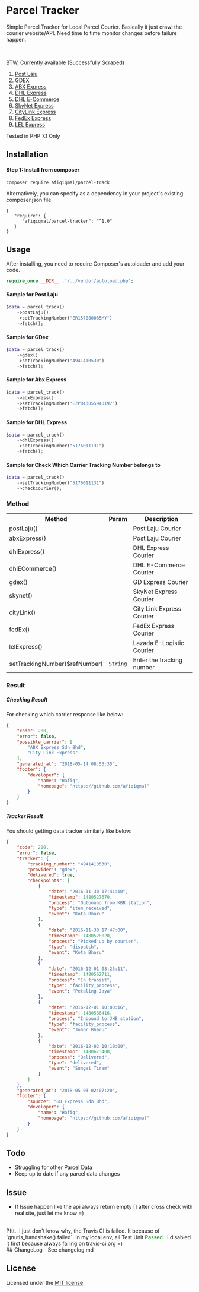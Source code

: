 # Parcel Tracker
<!---
[![Build Status](https://travis-ci.org/afiqiqmal/parcel-track.svg?branch=master)](https://travis-ci.org/afiqiqmal/parcel-track)
[![Coverage](https://img.shields.io/codecov/c/github/afiqiqmal/parcel-track.svg)](https://codecov.io/gh/afiqiqmal/parcel-track)
-->

Simple Parcel Tracker for Local Parcel Courier. 
Basically it just crawl the courier website/API. Need time to time monitor changes before failure happen.

<br>

BTW, Currently available (Successfully Scraped)
1. [Post Laju](https://www.poslaju.com.my/)
2. [GDEX](http://www.gdexpress.com/malaysia/home/)
3. [ABX Express](http://www.abxexpress.com.my/)
4. [DHL Express](https://www.logistics.dhl/my-en/home.html)
5. [DHL E-Commerce](https://www.logistics.dhl/my-en/home/our-divisions/ecommerce.html)
6. [SkyNet Express](http://www.skynet.com.my/)
7. [CityLink Express](http://www.citylinkexpress.com/MY/Consignment.aspx)
8. [FedEx Express](https://www.fedex.com/my/)
9. [LEL Express](http://www.lex.com.my/)


Tested in PHP 7.1 Only

## Installation

#### Step 1: Install from composer
```
composer require afiqiqmal/parcel-track
```
Alternatively, you can specify as a dependency in your project's existing composer.json file
```
{
   "require": {
      "afiqiqmal/parcel-tracker": "^1.0"
   }
}
```

## Usage
After installing, you need to require Composer's autoloader and add your code.

```php
require_once __DIR__ .'/../vendor/autoload.php';
```

#### Sample for Post Laju
```php
$data = parcel_track()
	->postLaju()
	->setTrackingNumber("ER157080065MY")
	->fetch();
```

#### Sample for GDex
```php
$data = parcel_track()
	->gdex()
	->setTrackingNumber("4941410530")
	->fetch();
```

#### Sample for Abx Express
```php
$data = parcel_track()
	->abxExpress()
	->setTrackingNumber("EZP843055940197")
	->fetch();
```

#### Sample for DHL Express
```php
$data = parcel_track()
	->dhlExpress()
	->setTrackingNumber("5176011131")
	->fetch();
```

#### Sample for Check Which Carrier Tracking Number belongs to
```php
$data = parcel_track()
	->setTrackingNumber("5176011131")
	->checkCourier();
```

### Method
<table>
    <tr>
        <th>Method</th>
        <th>Param</th>
        <th>Description</th>
    </tr>
    <tr>
        <td>postLaju()</td>
        <td></td>
        <td>Post Laju Courier</td>
    </tr>
    <tr>
        <td>abxExpress()</td>
        <td></td>
        <td>Post Laju Courier</td>
    </tr>
    <tr>
        <td>dhlExpress()</td>
        <td></td>
        <td>DHL Express Courier</td>
    </tr>
    <tr>
        <td>dhlECommerce()</td>
        <td></td>
        <td>DHL E-Commerce Courier</td>
    </tr>
    <tr>
        <td>gdex()</td>
        <td></td>
        <td>GD Express Courier</td>
    </tr>
    <tr>
        <td>skynet()</td>
        <td></td>
        <td>SkyNet Express Courier</td>
    </tr>
    <tr>
        <td>cityLink()</td>
        <td></td>
        <td>City Link Express Courier</td>
    </tr>
    <tr>
        <td>fedEx()</td>
        <td></td>
        <td>FedEx Express Courier</td>
    </tr>
    <tr>
        <td>lelExpress()</td>
        <td></td>
        <td>Lazada E-Logistic Courier</td>
    </tr>
    <tr>
        <td>setTrackingNumber($refNumber)</td>
        <td><code>String</code></td>
        <td>Enter the tracking number</td>
    </tr>
</table>


### Result

##### Checking Result
For checking which carrier response like below:
```json
{
    "code": 200,
    "error": false,
    "possible_carrier": [
        "ABX Express Sdn Bhd",
        "City Link Express"
    ],
    "generated_at": "2018-05-14 08:53:35",
    "footer": {
        "developer": {
            "name": "Hafiq",
            "homepage": "https://github.com/afiqiqmal"
        }
    }
}

```

##### Tracker Result
You should getting data tracker similarly like below:
```json
{
    "code": 200,
    "error": false,
    "tracker": {
        "tracking_number": "4941410530",
        "provider": "gdex",
        "delivered": true,
        "checkpoints": [
            {
                "date": "2016-11-30 17:41:10",
                "timestamp": 1480527670,
                "process": "Outbound from KBR station",
                "type": "item_received",
                "event": "Kota Bharu"
            },
            {
                "date": "2016-11-30 17:47:00",
                "timestamp": 1480528020,
                "process": "Picked up by courier",
                "type": "dispatch",
                "event": "Kota Bharu"
            },
            {
                "date": "2016-12-01 03:25:11",
                "timestamp": 1480562711,
                "process": "In transit",
                "type": "facility_process",
                "event": "Petaling Jaya"
            },
            {
                "date": "2016-12-01 10:00:16",
                "timestamp": 1480586416,
                "process": "Inbound to JHB station",
                "type": "facility_process",
                "event": "Johor Bharu"
            },
            {
                "date": "2016-12-02 10:10:00",
                "timestamp": 1480673400,
                "process": "Delivered",
                "type": "delivered",
                "event": "Sungai Tiram"
            }
        ]
    },
    "generated_at": "2018-05-03 02:07:20",
    "footer": {
        "source": "GD Express Sdn Bhd",
        "developer": {
            "name": "Hafiq",
            "homepage": "https://github.com/afiqiqmal"
        }
    }
}
```

## Todo
- Struggling for other Parcel Data
- Keep up to date if any parcel data changes

## Issue
- If Issue happen like the api always return empty [] after cross check with real site, just let me know =)

<br>
Pftt.. I just don't know why, the Travis CI is failed. It because of `gnutls_handshake() failed`. In my local env, all Test Unit <font style="color: green">Passed</font> . I disabled it first because always failing on travis-ci.org =)
<br>
## ChangeLog
- See changelog.md

## License
Licensed under the [MIT license](http://opensource.org/licenses/MIT)
